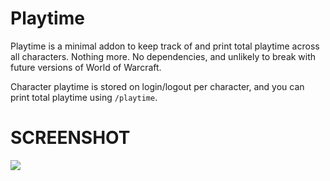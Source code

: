 Playtime
=============

Playtime is a minimal addon to keep track of and print total playtime across all characters. Nothing more. No dependencies, and unlikely to break with future versions of World of Warcraft.

Character playtime is stored on login/logout per character, and you can print total playtime using ```/playtime```.

SCREENSHOT
=============

[![](http://hccdata.s3.amazonaws.com/gh_wow_playtime.jpg)](http://hccdata.s3.amazonaws.com/gh_wow_playtime.jpg)
